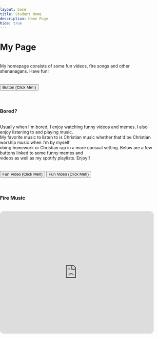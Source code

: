 ```yaml
---
layout: base
title: Student Home 
description: Home Page
hide: true
---
```


<h1> My Page </h1>


<html lang="en">
<head>
    <meta charset="UTF-8">
    <meta name="viewport" content="width=device-width, initial-scale=1.0">
    <title>Your Website Title</title>
    <style>
        /* Additional styles for your website */
        body {
            margin: 0;
            padding: 0;
            overflow-x: hidden; /* Prevents horizontal scroll */
        }
        .mario-animation {
            position: absolute; /* Fixed position to stay on bottom */
            top: 950px;
            left: -100px; /* Start position off the screen */
            width: 85px; /* Adjust size as needed */
            height: auto;
            z-index: 1000; /* Ensures it appears above other content */
            animation: runAcross 10s linear infinite; /* Adjust duration as needed */
        }
        @keyframes runAcross {
            0% {
                left: -900px; /* Start from the left edge */
            }
            100% {
                left: 100vw; /* Move to the right edge */
            }
        }
    </style>
</head>
<body>
    <br>
    My homepage consists of some fun videos, fire songs and other shenanagans. Have fun! 
    <br>
    <br>
    <br>
    <button onclick="window.open('https://www.youtube.com/watch?v=uvyTfRRs-kw', '_blank')">Button (Click Me!!)</button>
    <br>
    <br>
    <br>
</body>
<body>
    <h3>Bored?</h3>
    <br>
    Usually when I'm bored, I enjoy watching funny videos and memes. I also enjoy listening to and playing music.
    <br> My favorite music to listen to is Christian music whether that'd be Christian worship music when I'm by myself
    <br> doing homework or Christian rap in a more causual setting. Below are a few buttons linked to some funny memes and
    <br> videos as well as my spotify playlists. Enjoy!!
</body>
<body>
    <img src="https://media.tenor.com/UkvleU1dQK4AAAAi/2d-mario-running.gif" alt="Mario Running" class="mario-animation">
    <br>
    <br>
    <br>
    <button onclick="window.open('https://www.youtube.com/watch?v=SeHYcxohxCk', '_blank')">Fun Video (Click Me!!)</button>
    <button onclick="window.open('https://www.youtube.com/watch?v=coaN2VBNgYA&t=3s', '_blank')">Fun Video (Click Me!!)</button>
    <br>
    <br>
    <br>
    <h3>Fire Music</h3>
    <br>
    <iframe style="border-radius:12px" src="https://open.spotify.com/embed/playlist/5dj1vz9bgxeev4mkUrnjM1?utm_source=generator" width="100%" height="400" frameBorder="0" allowfullscreen="" allow="autoplay; clipboard-write; encrypted-media; fullscreen; picture-in-picture" loading="lazy"></iframe>

</body>
</html>


